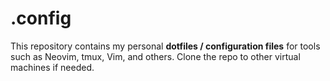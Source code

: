 # .config

This repository contains my personal **dotfiles / configuration files** for tools such as Neovim, tmux, Vim, and others. 
Clone the repo to other virtual machines if needed.


